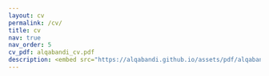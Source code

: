 ```yaml
---
layout: cv
permalink: /cv/
title: cv
nav: true
nav_order: 5
cv_pdf: alqabandi_cv.pdf
description: <embed src="https://alqabandi.github.io/assets/pdf/alqabandi_cv.pdf" width="800px" height="2100px"/>
---
```

